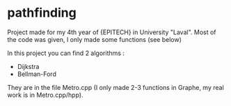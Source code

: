 # pathfinding
Project made for my 4th year of {EPITECH} in University "Laval". Most of the code was given, I only made some functions (see below)

In this project you can find 2 algorithms :
- Dijkstra
- Bellman-Ford

They are in the file Metro.cpp (I only made 2-3 functions in Graphe, my real work is in Metro.cpp/hpp).